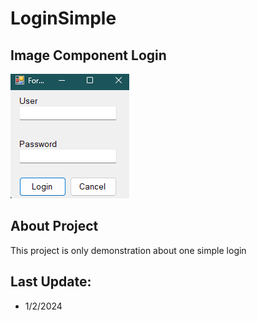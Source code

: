 # LoginSimple

## Image Component Login
![alt text](image-1.png)

## About Project
This project is only demonstration about one simple login

## Last Update:
-   1/2/2024
